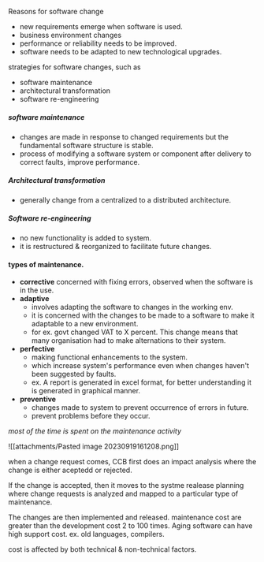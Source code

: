 
Reasons for software change
- new requirements emerge when software is used. 
- business environment changes
- performance or reliability needs to be improved. 
- software needs to be adapted to new technological upgrades. 

strategies for software changes, such as 
- software maintenance 
- architectural transformation
- software re-engineering 

##### software maintenance 
- changes are made in response to changed requirements but the fundamental software structure is stable. 
- process of modifying a software system or component after delivery to correct faults, improve performance. 

##### Architectural transformation 
- generally change from a centralized to a distributed architecture. 

##### Software re-engineering 
- no new functionality is added to system. 
- it is restructured & reorganized to facilitate future changes. 

#### types of maintenance. 
- **corrective** concerned with fixing errors, observed when the software is in the use. 
- **adaptive** 
	- involves adapting the software to changes in the working env. 
	- it is concerned with the changes to be made to a software to make it adaptable to a new environment. 
	- for ex. govt changed VAT to X percent. This change means that many organisation had to make alternations to their system. 
- **perfective** 
	- making functional enhancements to the system. 
	- which increase system's performance even when changes haven't been suggested by faults. 
	- ex. A report is generated in excel format, for better understanding it is generated in graphical manner.
- **preventive** 
	- changes made to system to prevent occurrence of errors in future. 
	- prevent problems before they occur. 

*most of the time is spent on the maintenance activity*


![[attachments/Pasted image 20230919161208.png]]


when a change request comes, CCB first does an impact analysis where the change is either aceptedd or rejected.

If the change is accepted, then it moves to the systme realease planning where change requests is analyzed and mapped to a particular type of maintenance. 

The changes are then implemented and released. maintenance cost are greater than the development cost 2 to 100 times.
Aging software can have high support cost. 
ex. old languages, compilers.

cost is affected by both technical & non-technical factors. 

